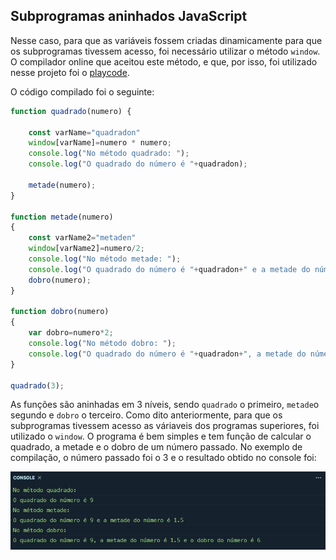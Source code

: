 ## Subprogramas aninhados JavaScript
Nesse caso, para que as variáveis fossem criadas dinamicamente para que os subprogramas tivessem acesso, foi necessário utilizar o método `window`. O compilador online que aceitou este método, e que, por isso, foi utilizado nesse projeto foi o [playcode](https://playcode.io/javascript).

O código compilado foi o seguinte:

```JavaScript
function quadrado(numero) {

    const varName="quadradon"
    window[varName]=numero * numero;
    console.log("No método quadrado: ");
    console.log("O quadrado do número é "+quadradon); 
    
    metade(numero);
}

function metade(numero)
{
    const varName2="metaden"
    window[varName2]=numero/2;
    console.log("No método metade: ");
    console.log("O quadrado do número é "+quadradon+" e a metade do número é "+metaden);
    dobro(numero);
}

function dobro(numero)
{
    var dobro=numero*2;
    console.log("No método dobro: ");
    console.log("O quadrado do número é "+quadradon+", a metade do número é "+metaden+" e o dobro do número é "+dobro);
}

quadrado(3);
```

As funções são aninhadas em 3 níveis, sendo `quadrado` o primeiro, `metade`o segundo e `dobro` o terceiro.
Como dito anteriormente, para que os subprogramas tivessem acesso as váriaveis dos programas superiores, foi utilizado o `window`.
O programa é bem simples e tem função de calcular o quadrado, a metade e o dobro de um número passado. No exemplo de compilação, o número passado foi o 3 e o resultado obtido no console foi:

<img src="images/console.jpg">

